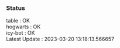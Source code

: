 ### Status


table : OK  
hogwarts : OK  
icy-bot : OK  
Latest Update : 2023-03-20 13:18:13.566657
